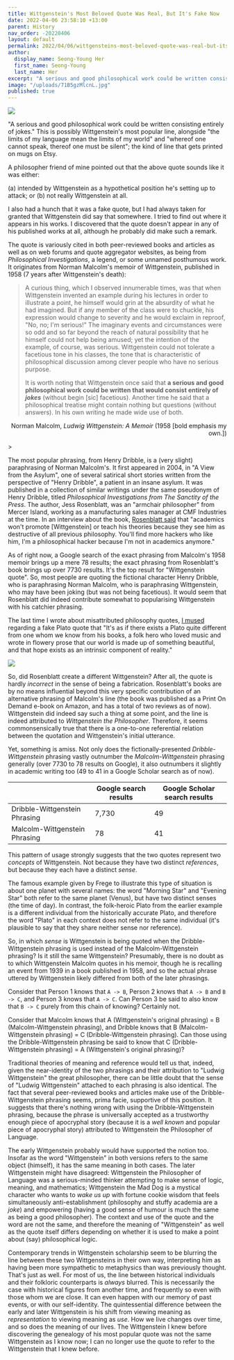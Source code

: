 ```yaml
---
title: Wittgenstein's Most Beloved Quote Was Real, But It's Fake Now
date: 2022-04-06 23:58:10 +13:00
parent: History
nav_order: -20220406
layout: default
permalink: 2022/04/06/wittgensteins-most-beloved-quote-was-real-but-its-fake-now/
author:
  display_name: Seong-Young Her
  first_name: Seong-Young
  last_name: Her
excerpt: "A serious and good philosophical work could be written consisting entirely of fake philosophy quotes."
image: "/uploads/71B5gzMlcnL.jpg"
published: true
---
```

<img src="/uploads/quote-a-serious-and-good-philosophical-work-could-be-written-consisting-entirely-of-jokes-ludwig-wittgenstein-31-91-31.jpg">

"A serious and good philosophical work could be written consisting entirely of jokes." This is possibly Wittgenstein's most popular line, alongside "the limits of my language mean the limits of my world" and "whereof one cannot speak, thereof one must be silent"; the kind of line that gets printed on mugs on Etsy.

A philosopher friend of mine pointed out that the above quote sounds like it was either:

(a) intended by Wittgenstein as a hypothetical position he's setting up to attack; or 
(b) not really Wittgenstein at all.

I also had a hunch that it was a fake quote, but I had always taken for granted that Wittgenstein did say that somewhere. I tried to find out where it appears in his works. I discovered that the quote doesn't appear in any of his published works at all, although he probably did make such a remark. 

The quote is variously cited in both peer-reviewed books and articles as well as on web forums and quote aggregator websites, as being from *Philosophical Investigations*, a legend, or some unnamed posthumous work. It originates from Norman Malcolm's memoir of Wittgenstein, published in 1958 (7 years after Wittgenstein's death):

> A curious thing, which I observed innumerable times, was that when Wittgenstein invented an example during his lectures in order to illustrate a point, he himself would grin at the absurdity of what he had imagined. But if any member of the class were to chuckle, his expression would change to severity and he would exclaim in reproof, "No, no; I'm serious!" The imaginary events and circumstances were so odd and so far beyond the reach of natural possibility that he himself could not help being amused; yet the intention of the example, of course, was serious. Wittgenstein could not tolerate a facetious tone in his classes, the tone that is characteristic of philosophical discussion among clever people who have no serious purpose.
>
> It is worth noting that Wittgenstein once said that **a serious and good philosophical work could be written that would consist entirely of *jokes*** (without begin \[sic\] facetious). Another time he said that a philosophical treatise might contain nothing but questions (without answers). In his own writing he made wide use of both.
<p style="text-align: right">Norman Malcolm, <i>Ludwig Wittgenstein: A Memoir</i> (1958 [bold emphasis my own.])</p>>

The most popular phrasing, from Henry Dribble, is a (very slight) paraphrasing of Norman Malcolm's. It first appeared in 2004, in "A View from the Asylum", one of several satirical short stories written from the perspective of "Henry Dribble", a patient in an insane asylum. It was published in a collection of similar writings under the same pseudonym of Henry Dribble, titled *Philosophical Investigations from The Sanctity of the Press*. The author, Jess Rosenblatt, was an "armchair philosopher" from Mercer Island, working as a manufacturing sales manager at CMF Industries at the time. In an interview about the book, [Rosenblatt said](https://www.mi-reporter.com/life/armchair-philosopher-pens-two-books/) that "academics won't promote \[Wittgenstein\] or teach his theories because they see him as destructive of all previous philosophy. You'll find more hackers who like him, I'm a philosophical hacker because I'm not in academics anymore." 

As of right now, a Google search of the exact phrasing from Malcolm's 1958 memoir brings up a mere 78 results; the exact phrasing from Rosenblatt's book brings up over 7730 results. It's the top result for "Wittgenstein quote". So, most people are quoting the fictional character Henry Dribble, who is paraphrasing Norman Malcolm, who is paraphrasing Wittgenstein, who may have been joking (but was not being facetious). It would seem that Rosenblatt did indeed contribute somewhat to popularising Wittgenstein with his catchier phrasing.

The last time I wrote about misattributed philosophy quotes, [I mused](/2015/08/19/misattributed-plato-quote-is-real-now) regarding a fake Plato quote that "It's as if there exists a Plato quite different from one whom we know from his books, a folk hero who loved music and wrote in flowery prose that our world is made up of something beautiful, and that hope exists as an intrinsic component of reality." 

<img src="/uploads/11896173_1679964772237142_4577427319780722645_n.png">

So, did Rosenblatt create a different Wittgenstein? After all, the quote is hardly *incorrect* in the sense of being a fabrication. Rosenblatt's books are by no means influential beyond this very specific contribution of an alternative phrasing of Malcolm's line (the book was published as a Print On Demand e-book on Amazon, and has a total of two reviews as of now). Wittgenstein did indeed say such a thing at some point, and the line is indeed attributed to *Wittgenstein the Philosopher*. Therefore, it seems commonsensically true that there is a one-to-one referential relation between the quotation and Wittgenstein's initial utterance. 

Yet, something is amiss. Not only does the fictionally-presented *Dribble-Wittgenstein* phrasing vastly outnumber the *Malcolm-Wittgenstein* phrasing generally (over 7730 to 78 results on Google), it also outnumbers it slightly in academic writing too (49 to 41 in a Google Scholar search as of now). 

|                               | Google search results | Google Scholar search results |
|-------------------------------|-----------------------|-------------------------------|
| Dribble-Wittgenstein Phrasing | 7,730                 | 49                            |
| Malcolm-Wittgenstein Phrasing | 78                    | 41                            |

This pattern of usage strongly suggests that the two quotes represent two *concepts* of Wittgenstein. Not because they have two distinct *references*, but because they each have a distinct *sense*. 

The famous example given by Frege to illustrate this type of situation is about one planet with several names: the word "Morning Star" and "Evening Star" both refer to the same planet (Venus), but have two distinct senses (the time of day). In contrast, the folk-heroic Plato from the earlier example is a different individual from the historically accurate Plato, and therefore the word "Plato" in each context does not refer to the same individual (it's plausible to say that they share neither sense nor reference).

So, in which *sense* is Wittgenstein is being quoted when the Dribble-Wittgenstein phrasing is used instead of the Malcolm-Wittgenstein phrasing? Is it still the same Wittgenstein? Presumably, there is no doubt as to which Wittgenstein Malcolm quotes in his memoir, though he is recalling an event from 1939 in a book published in 1958, and so the actual phrase uttered by Wittgenstein likely differed from both of the later phrasings. 

Consider that Person 1 knows that `A -> B`, Person 2 knows that `A -> B` and `B -> C`, and Person 3 knows that `A -> C`. Can Person 3 be said to also know that `B -> C` purely from this chain of knowing? Certainly not. 

Consider that Malcolm knows that A (Wittgenstein's original phrasing) = B (Malcolm-Wittgenstein phrasing), and Dribble knows that B (Malcolm-Wittgenstein phrasing) = C (Dribble-Wittgenstein phrasing). Can those using the Dribble-Wittgenstein phrasing be said to know that C (Dribble-Wittgenstein phrasing) = A (Wittgenstein's original phrasing)?

Traditional theories of meaning and reference would tell us that, indeed, given the near-identity of the two phrasings and their attribution to "Ludwig Wittgenstein" the great philosopher, there can be little doubt that the sense of "Ludwig Wittgenstein" attached to each phrasing is also identical. The fact that several peer-reviewed books and articles make use of the Dribble-Wittgenstein phrasing seems, prima facie, supportive of this position. It suggests that there's nothing wrong with using the Dribble-Wittgenstein phrasing, because the phrase is universally accepted as a trustworthy enough piece of apocryphal story (because it is a *well known* and popular piece of apocryphal story) attributed to Wittgenstein the Philosopher of Language.

The early Wittgenstein probably would have supported the notion too. Insofar as the word "Wittgenstein" in both versions refers to the same object (himself), it has the same meaning in both cases. The later Wittgenstein might have disagreed: Wittgenstein the Philosopher of Language was a serious-minded thinker attempting to make sense of logic, meaning, and mathematics; Wittgenstein the Mad Dog is a mystical character who wants to *wake us up* with fortune cookie wisdom that feels simultaneously anti-establishment (philosophy and stuffy academia are a *joke*) and empowering (having a good sense of humour is much the same as being a good philosopher). The context and use of the quote and the word are not the same, and therefore the meaning of "Wittgenstein" as well as the quote itself differs depending on whether it is used to make a point about (say) philosophical logic.

Contemporary trends in Wittgenstein scholarship seem to be blurring the line between these two Wittgensteins in their own way, interpreting him as having been more sympathetic to metaphysics than was previously thought. That's just as well. For most of us, the line between historical individuals and their folkloric counterparts is *always* blurred. This is necessarily the case with historical figures from another time, and frequently so even with those whom we are close. It can even happen with our memory of past events, or with our self-identity. The quintessential difference between the early and later Wittgenstein is his shift from viewing meaning as *representation* to viewing meaning as *use*. How we live changes over time, and so does the meaning of our lives. The Wittgenstein I knew before discovering the genealogy of his most popular quote was not the same Wittgenstein as I know now; I can no longer use the quote to refer to the Wittgenstein that I knew before.